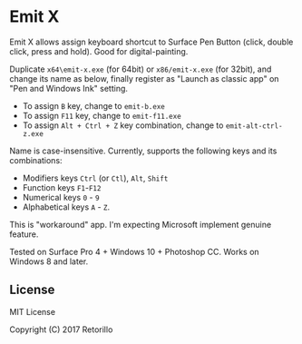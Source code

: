 # Emit X

Emit X allows assign keyboard shortcut to Surface Pen Button (click, double
click, press and hold). Good for digital-painting.

Duplicate `x64\emit-x.exe` (for 64bit) or `x86/emit-x.exe` (for 32bit), and
change its name as below, finally register as "Launch as classic app" on "Pen
and Windows Ink" setting.

- To assign `B` key, change to `emit-b.exe`
- To assign `F11` key, change to `emit-f11.exe`
- To assign `Alt + Ctrl + Z` key combination, change to `emit-alt-ctrl-z.exe`

Name is case-insensitive. Currently, supports the following keys and its combinations:

- Modifiers keys `Ctrl` (or `Ctl`), `Alt`, `Shift`
- Function keys `F1`-`F12`
- Numerical keys `0` - `9`
- Alphabetical keys `A` - `Z`.

This is "workaround" app. I'm expecting Microsoft implement genuine feature.

Tested on Surface Pro 4 + Windows 10 + Photoshop CC. Works on Windows 8 and later.

## License

MIT License

Copyright (C) 2017 Retorillo
